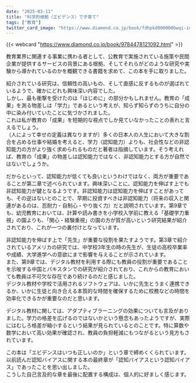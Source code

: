 ```yaml
---
date: "2025-03-11"
title: "科学的根拠（エビデンス）で子育て"
tags: ["教育"]
twitter_card_image: "https://www.diamond.co.jp/book/fdhpkd000000bwqi-img/9784478121092.jpg"
---
```


{{< webcard "https://www.diamond.co.jp/book/9784478121092.html" >}}

教育業界に関連する事業に携わる者として、公教育で実施されている施策や民間企業が提供するサービスの背景にある根拠、そしてそれらがどのような研究や実験から導かれているのかを概観できる書籍を求めて、この本を手に取りました。

紹介されている研究は、信頼性の高いもの、そして直感に反するものが選ばれているようで、確かにどれも興味深い内容でした。  
しかし、最も衝撃を受けたのは「はじめに」の部分かもしれません。教育の「成果」を測る物差しは「学力」であるという考えが、知らず知らずのうちに自分の中に染み付いていたことに気づかされました。  
これは私が教育の「成果」を短期的な視点でしか見ていなかったことの表れと言えるでしょう。  
（人によって幸せの定義は異なりますが）多くの日本人の人生において大きな割合を占める仕事や結婚を考えると、学力（認知能力）よりも、社会性などの非認知能力の方がより強く求められるものだと著者は指摘しています。そう考えれば、教育の「成果」の物差しは認知能力ではなく、非認知能力とする方が自然ではないでしょうか。

だからといって、認知能力が低くても良いというわけではなく、両方が重要であることが第二章で述べられています。興味深いことに、認知能力を伸ばす上でも非認知能力が鍵となるようです。非認知能力は認知能力を伸ばすことがあっても、その逆はないとのことで、早期に投資すべきは非認知能力（将来の収入と関連があるのは、忍耐力・自制心・やり抜く力）だと説明されています。第9章でも、幼児教育においては、計算や読み書きを小学校入学前に教える「基礎学力重視」の園よりも、「関心・経験重視」の園の方が質が高いという研究結果が紹介されており、これが一つの裏付けとなっています。

非認知能力を伸ばす上で「先生」が重要な役割を果たすようです。第3章で紹介されているアメリカの研究では、中学校3年生の時の先生が、生徒の高校卒業率や成績、大学進学への意欲にまで影響を与えることが示されています。  
また、第9章では、デジタル教材を利用する際にも教員の役割が重要であることを示唆する中国とパキスタンでの研究が紹介されており、これからの教育においても教員は不可欠な存在であり続けるのだと感じました。  
デジタル教材や学校で活用されるソフトウェアは、いかに先生とうまく連携できるか、いかに生徒と向き合える本質的な時間を確保するために校務などの時間を効率化できるかが重要なのだと思います。

デジタル教材に関しては、アダプティブラーニングの効果についても言及がありました。学力の格差を広げるのではないかという懸念もあったようですが、実際にはむしろ格差が縮小するという結果が見られているとのことです。特に算数や数学において高い効果が確認され、教員の負担軽減にもつながるという見方もされています。

この本は「エビデンスはいつも正しいのか」という章で締めくくられています。  
以前読んだ認知バイアスに関する本の最終章が「認知バイアスという認知バイアス」であったことを思い出しました。  
こうした自己言及的な章を最後に配置する構成は、個人的に好ましく感じます。
